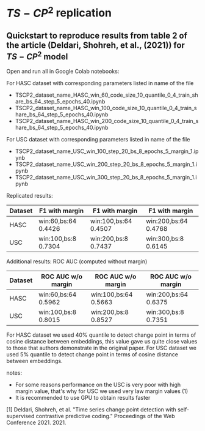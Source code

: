 # $TS-CP^2$ replication

## Quickstart to reproduce results from table 2 of the article (Deldari, Shohreh, et al., (2021)) for $TS-CP^2$ model
Open and run all in Google Colab notebooks:

For HASC dataset with corresponding parameters listed in name of the file
- TSCP2_dataset_name_HASC_win_60_code_size_10_quantile_0_4_train_share_bs_64_step_5_epochs_40.ipynb
- TSCP2_dataset_name_HASC_win_100_code_size_10_quantile_0_4_train_share_bs_64_step_5_epochs_40.ipynb
- TSCP2_dataset_name_HASC_win_200_code_size_10_quantile_0_4_train_share_bs_64_step_5_epochs_40.ipynb

For USC dataset with corresponding parameters listed in name of the file
- TSCP2_dataset_name_USC_win_100_step_20_bs_8_epochs_5_margin_1.ipynb
- TSCP2_dataset_name_USC_win_200_step_20_bs_8_epochs_5_margin_1.ipynb
- TSCP2_dataset_name_USC_win_300_step_20_bs_8_epochs_5_margin_1.ipynb



Replicated results:

| Dataset     | F1 with margin        |     F1 with margin   |     F1 with margin   |
| ----------- | ----------------------|----------------------|----------------------|
| HASC        | win:60,bs:64    0.4426|win:100,bs:64   0.4507|win:200,bs:64   0.4768|
| USC         | win:100,bs:8    0.7304|win:200,bs:8    0.7437|win:300,bs:8    0.6145|

Additional results: ROC AUC (computed without margin)

| Dataset     | ROC AUC  w/o margin   |ROC AUC  w/o margin   |ROC AUC  w/o margin   |
| ----------- | ----------------------|----------------------|----------------------|
| HASC        | win:60,bs:64    0.5962|win:100,bs:64   0.5663|win:200,bs:64   0.6375|
| USC         | win:100,bs:8    0.8015|win:200,bs:8    0.8527|win:300,bs:8    0.7351|


For HASC dataset we used 40% quantile to detect change point in terms of cosine distance between embeddings, this value gave us quite close values to those that authors demonstrate in the original paper.
For USC dataset we used 5% quantile to detect change point in terms of cosine distance between embeddings.

notes:
- For some reasons performance on the USC is very poor with high margin value, that's why for USC we used very law margin values (1)
- It is recommended to use GPU to obtain results faster






[1] Deldari, Shohreh, et al. "Time series change point detection with self-supervised contrastive predictive coding." Proceedings of the Web Conference 2021. 2021.
